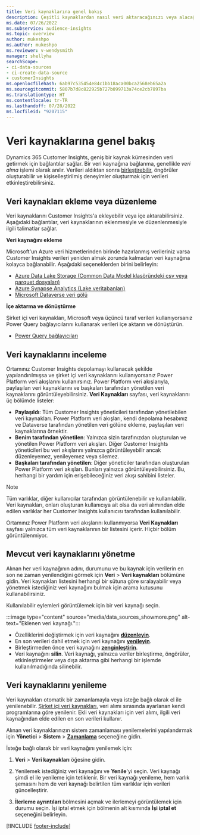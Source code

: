 ```yaml
---
title: Veri kaynaklarına genel bakış
description: Çeşitli kaynaklardan nasıl veri aktaracağınızı veya alacağınızı öğrenin.
ms.date: 07/26/2022
ms.subservice: audience-insights
ms.topic: overview
author: mukeshpo
ms.author: mukeshpo
ms.reviewer: v-wendysmith
manager: shellyha
searchScope:
- ci-data-sources
- ci-create-data-source
- customerInsights
ms.openlocfilehash: 6ab97c535454e84c1bb18aca00bca2568eb65a2a
ms.sourcegitcommit: 5807b7d8c822925b727b099713a74ce2cb7897ba
ms.translationtype: HT
ms.contentlocale: tr-TR
ms.lasthandoff: 07/28/2022
ms.locfileid: "9207115"
---
```

# <a name="data-sources-overview"></a>Veri kaynaklarına genel bakış

Dynamics 365 Customer Insights, geniş bir kaynak kümesinden veri getirmek için bağlantılar sağlar. Bir veri kaynağına bağlanma, genellikle *veri alma* işlemi olarak anılır. Verileri aldıktan sonra [birleştirebilir](data-unification.md), öngörüler oluşturabilir ve kişiselleştirilmiş deneyimler oluşturmak için verileri etkinleştirebilirsiniz.

## <a name="add-or-edit-data-sources"></a>Veri kaynakları ekleme veya düzenleme

Veri kaynaklarını Customer Insights'a ekleyebilir veya içe aktarabilirsiniz. Aşağıdaki bağlantılar, veri kaynaklarının eklenmesiyle ve düzenlenmesiyle ilgili talimatlar sağlar.

**Veri kaynağını ekleme**

Microsoft'un Azure veri hizmetlerinden birinde hazırlanmış verileriniz varsa Customer Insights verileri yeniden almak zorunda kalmadan veri kaynağına kolayca bağlanabilir. Aşağıdaki seçeneklerden birini belirleyin:
- [Azure Data Lake Storage (Common Data Model klasöründeki csv veya parquet dosyaları)](connect-common-data-model.md)
- [Azure Synapse Analytics (Lake veritabanları)](connect-synapse.md)
- [Microsoft Dataverse veri gölü](connect-dataverse-managed-lake.md)

**İçe aktarma ve dönüştürme**

Şirket içi veri kaynakları, Microsoft veya üçüncü taraf verileri kullanıyorsanız Power Query bağlayıcılarını kullanarak verileri içe aktarın ve dönüştürün.
- [Power Query bağlayıcıları](connect-power-query.md)

## <a name="review-data-sources"></a>Veri kaynaklarını inceleme

Ortamınız Customer Insights depolamayı kullanacak şekilde yapılandırılmışsa ve şirket içi veri kaynaklarını kullanıyorsanız Power Platform veri akışlarını kullanırsınız. Power Platform veri akışlarıyla, paylaşılan veri kaynaklarını ve başkaları tarafından yönetilen veri kaynaklarını görüntüleyebilirsiniz. **Veri Kaynakları** sayfası, veri kaynaklarını üç bölümde listeler:
- **Paylaşıldı**: Tüm Customer Insights yöneticileri tarafından yönetilebilen veri kaynakları. Power Platform veri akışları, kendi depolama hesabınız ve Dataverse tarafından yönetilen veri gölüne ekleme, paylaşılan veri kaynaklarına örnektir.
- **Benim tarafından yönetilen**: Yalnızca sizin tarafınızdan oluşturulan ve yönetilen Power Platform veri akışları. Diğer Customer Insights yöneticileri bu veri akışlarını yalnızca görüntüleyebilir ancak düzenleyemez, yenileyemez veya silemez.
- **Başkaları tarafından yönetilen**: Diğer yöneticiler tarafından oluşturulan Power Platform veri akışları. Bunları yalnızca görüntüleyebilirsiniz. Bu, herhangi bir yardım için erişebileceğiniz veri akışı sahibini listeler.
> [!NOTE]
> Tüm varlıklar, diğer kullanıcılar tarafından görüntülenebilir ve kullanılabilir. Veri kaynakları, onları oluşturan kullanıcıya ait olsa da veri alımından elde edilen varlıklar her Customer Insights kullanıcısı tarafından kullanılabilir.

Ortamınız Power Platform veri akışlarını kullanmıyorsa **Veri Kaynakları** sayfası yalnızca tüm veri kaynaklarının bir listesini içerir. Hiçbir bölüm görüntülenmiyor.

## <a name="manage-existing-data-sources"></a>Mevcut veri kaynaklarını yönetme

Alınan her veri kaynağının adını, durumunu ve bu kaynak için verilerin en son ne zaman yenilendiğini görmek için **Veri** > **Veri kaynakları** bölümüne gidin. Veri kaynakları listesini herhangi bir sütuna göre sıralayabilir veya yönetmek istediğiniz veri kaynağını bulmak için arama kutusunu kullanabilirsiniz.

Kullanılabilir eylemleri görüntülemek için bir veri kaynağı seçin.

:::image type="content" source="media/data_sources_showmore.png" alt-text="Eklenen veri kaynağı.":::

- Özelliklerini değiştirmek için veri kaynağını [**düzenleyin**](#add-or-edit-data-sources).
- En son verileri dahil etmek için veri kaynağını [**yenileyin**](#refresh-data-sources).
- Birleştirmeden önce veri kaynağını [**zenginleştirin**](data-sources-enrichment.md).
- Veri kaynağını **silin**. Veri kaynağı, yalnızca veriler birleştirme, öngörüler, etkinleştirmeler veya dışa aktarma gibi herhangi bir işlemde kullanılmadığında silinebilir.

## <a name="refresh-data-sources"></a>Veri kaynaklarını yenileme

Veri kaynakları otomatik bir zamanlamayla veya isteğe bağlı olarak el ile yenilenebilir. [Şirket içi veri kaynakları](connect-power-query.md#add-data-from-on-premises-data-sources), veri alımı sırasında ayarlanan kendi programlarına göre yenilenir. Ekli veri kaynakları için veri alımı, ilgili veri kaynağından elde edilen en son verileri kullanır.

Alınan veri kaynaklarınızın sistem zamanlaması yenilemelerini yapılandırmak için **Yönetici** > **Sistem** > [**Zamanlama**](system.md#schedule-tab) seçeneğine gidin.

İsteğe bağlı olarak bir veri kaynağını yenilemek için:

1. **Veri** > **Veri kaynakları** öğesine gidin.

1. Yenilemek istediğiniz veri kaynağını ve **Yenile**'yi seçin. Veri kaynağı şimdi el ile yenileme için tetiklenir. Bir veri kaynağı yenileme, hem varlık şemasını hem de veri kaynağı belirtilen tüm varlıklar için verileri güncelleştirir.

1. **İlerleme ayrıntıları** bölmesini açmak ve ilerlemeyi görüntülemek için durumu seçin. İşi iptal etmek için bölmenin alt kısmında **İşi iptal et** seçeneğini belirleyin.

[!INCLUDE [footer-include](includes/footer-banner.md)]
